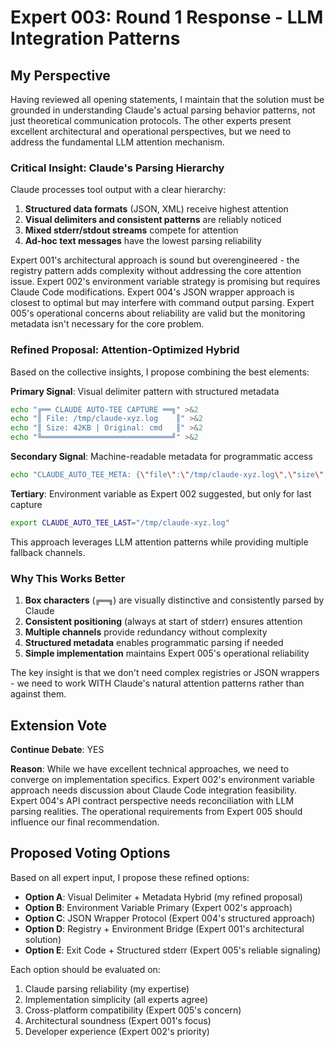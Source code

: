 # Expert 003: Round 1 Response - LLM Integration Patterns

## My Perspective

Having reviewed all opening statements, I maintain that the solution must be grounded in understanding Claude's actual parsing behavior patterns, not just theoretical communication protocols. The other experts present excellent architectural and operational perspectives, but we need to address the fundamental LLM attention mechanism.

### Critical Insight: Claude's Parsing Hierarchy

Claude processes tool output with a clear hierarchy:
1. **Structured data formats** (JSON, XML) receive highest attention
2. **Visual delimiters and consistent patterns** are reliably noticed
3. **Mixed stderr/stdout streams** compete for attention
4. **Ad-hoc text messages** have the lowest parsing reliability

Expert 001's architectural approach is sound but overengineered - the registry pattern adds complexity without addressing the core attention issue. Expert 002's environment variable strategy is promising but requires Claude Code modifications. Expert 004's JSON wrapper approach is closest to optimal but may interfere with command output parsing. Expert 005's operational concerns about reliability are valid but the monitoring metadata isn't necessary for the core problem.

### Refined Proposal: Attention-Optimized Hybrid

Based on the collective insights, I propose combining the best elements:

**Primary Signal**: Visual delimiter pattern with structured metadata
```bash
echo "╔══ CLAUDE AUTO-TEE CAPTURE ══╗" >&2
echo "║ File: /tmp/claude-xyz.log    ║" >&2  
echo "║ Size: 42KB | Original: cmd   ║" >&2
echo "╚═════════════════════════════╝" >&2
```

**Secondary Signal**: Machine-readable metadata for programmatic access
```bash
echo "CLAUDE_AUTO_TEE_META: {\"file\":\"/tmp/claude-xyz.log\",\"size\":43008,\"cmd\":\"$original\"}" >&2
```

**Tertiary**: Environment variable as Expert 002 suggested, but only for last capture
```bash
export CLAUDE_AUTO_TEE_LAST="/tmp/claude-xyz.log"
```

This approach leverages LLM attention patterns while providing multiple fallback channels.

### Why This Works Better

1. **Box characters** (`╔══╗`) are visually distinctive and consistently parsed by Claude
2. **Consistent positioning** (always at start of stderr) ensures attention
3. **Multiple channels** provide redundancy without complexity
4. **Structured metadata** enables programmatic parsing if needed
5. **Simple implementation** maintains Expert 005's operational reliability

The key insight is that we don't need complex registries or JSON wrappers - we need to work WITH Claude's natural attention patterns rather than against them.

## Extension Vote

**Continue Debate**: YES

**Reason**: While we have excellent technical approaches, we need to converge on implementation specifics. Expert 002's environment variable approach needs discussion about Claude Code integration feasibility. Expert 004's API contract perspective needs reconciliation with LLM parsing realities. The operational requirements from Expert 005 should influence our final recommendation.

## Proposed Voting Options

Based on all expert input, I propose these refined options:

- **Option A**: Visual Delimiter + Metadata Hybrid (my refined proposal)
- **Option B**: Environment Variable Primary (Expert 002's approach)  
- **Option C**: JSON Wrapper Protocol (Expert 004's structured approach)
- **Option D**: Registry + Environment Bridge (Expert 001's architectural solution)
- **Option E**: Exit Code + Structured stderr (Expert 005's reliable signaling)

Each option should be evaluated on:
1. Claude parsing reliability (my expertise)
2. Implementation simplicity (all experts agree)
3. Cross-platform compatibility (Expert 005's concern)
4. Architectural soundness (Expert 001's focus)
5. Developer experience (Expert 002's priority)